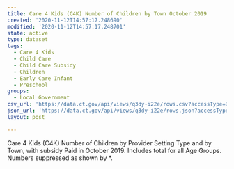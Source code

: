 ```yaml
---
title: Care 4 Kids (C4K) Number of Children by Town October 2019
created: '2020-11-12T14:57:17.248690'
modified: '2020-11-12T14:57:17.248701'
state: active
type: dataset
tags:
  - Care 4 Kids
  - Child Care
  - Child Care Subsidy
  - Children
  - Early Care Infant
  - Preschool
groups:
  - Local Government
csv_url: 'https://data.ct.gov/api/views/q3dy-i22e/rows.csv?accessType=DOWNLOAD'
json_url: 'https://data.ct.gov/api/views/q3dy-i22e/rows.json?accessType=DOWNLOAD'
layout: post

---
```

Care 4 Kids (C4K) Number of Children by Provider Setting Type and by Town, with subsidy Paid in October 2019. Includes total for all Age Groups. Numbers suppressed as shown by *.
